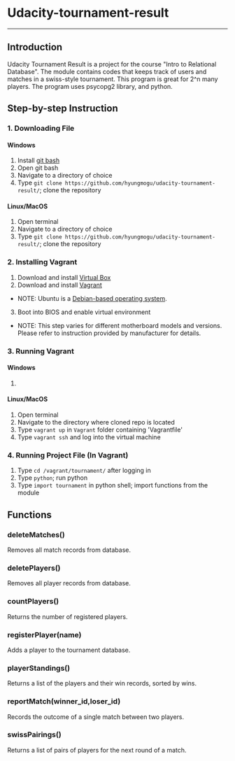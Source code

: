 # Udacity-tournament-result

---

## Introduction

Udacity Tournament Result is a project for the course "Intro to Relational Database". The module contains codes that keeps track of users and matches in a swiss-style tournament. This program is great for 2^n many players. The program uses psycopg2 library, and python.

## Step-by-step Instruction

### 1. Downloading File

#### Windows

1. Install [git bash](https://git-scm.com/downloads) 
2. Open git bash
3. Navigate to a directory of choice
4. Type `git clone https://github.com/hyungmogu/udacity-tournament-result/`; clone the repository

#### Linux/MacOS

1. Open terminal
2. Navigate to a directory of choice
3. Type `git clone https://github.com/hyungmogu/udacity-tournament-result/`; clone the repository

### 2. Installing Vagrant

1. Download and install [Virtual Box](https://www.virtualbox.org/)
2. Download and install [Vagrant](https://www.vagrantup.com/downloads.html)
  - NOTE: Ubuntu is a [Debian-based operating system](https://en.wikipedia.org/wiki/Ubuntu_(operating_system)).
3. Boot into BIOS and enable virtual environment
  - NOTE: This step varies for different motherboard models and versions. Please refer to instruction provided by manufacturer for details.  

### 3. Running Vagrant

#### Windows
1. 

#### Linux/MacOS

1. Open terminal
2. Navigate to the directory where cloned repo is located
3. Type `vagrant up` in `Vagrant` folder containing 'Vagrantfile'
4. Type `vagrant ssh` and log into the virtual machine

### 4. Running Project File (In Vagrant)

1. Type `cd /vagrant/tournament/` after logging in
2. Type `python`; run python
3. Type `import tournament` in python shell; import functions from the module

## Functions

### deleteMatches()
Removes all match records from database.

### deletePlayers()
Removes all player records from database.

### countPlayers()
Returns the number of registered players.

### registerPlayer(name)
Adds a player to the tournament database.

### playerStandings()
Returns a list of the players and their win records, sorted by wins.

### reportMatch(winner_id,loser_id)
Records the outcome of a single match between two players.

### swissPairings()
Returns a list of pairs of players for the next round of a match.


   
